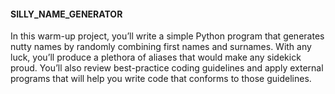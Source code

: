 #### SILLY_NAME_GENERATOR

In this warm-up project, you’ll write a simple Python program that generates nutty names by randomly combining first names and surnames. With any luck, you’ll produce a plethora of aliases that would make any sidekick proud. You’ll also review best-practice coding guidelines and apply external programs that will help you write code that conforms to those guidelines.
